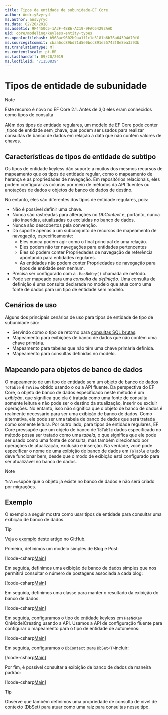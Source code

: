 ```yaml
---
title: Tipos de entidade de subunidade-EF Core
author: AndriySvyryd
ms.author: ansvyryd
ms.date: 02/26/2018
ms.assetid: 9F4450C5-1A3F-4BB6-AC19-9FAC64292AAD
uid: core/modeling/keyless-entity-types
ms.openlocfilehash: b968ac9602b9aa1f1c1e3181b6b76a64394d70f0
ms.sourcegitcommit: cbaa6cc89bd71d5e0bcc891e55743f0e8ea3393b
ms.translationtype: MT
ms.contentlocale: pt-BR
ms.lasthandoff: 09/20/2019
ms.locfileid: "71150839"
---
```

# <a name="keyless-entity-types"></a>Tipos de entidade de subunidade
> [!NOTE]
> Este recurso é novo no EF Core 2.1. Antes de 3,0 eles eram conhecidos como tipos de consulta

Além dos tipos de entidade regulares, um modelo de EF Core pode conter _tipos de entidade sem_chave, que podem ser usados para realizar consultas de banco de dados em relação a data que não contém valores de chaves.

## <a name="keyless-entity-types-characteristics"></a>Características de tipos de entidade de subtipo

Os tipos de entidade keyless dão suporte a muitos dos mesmos recursos de mapeamento que os tipos de entidade regular, como o mapeamento de herança e as propriedades de navegação. Em repositórios relacionais, eles podem configurar as colunas por meio de métodos da API fluentes ou anotações de dados e objetos de banco de dados de destino.

No entanto, eles são diferentes dos tipos de entidade regulares, pois:

- Não é possível definir uma chave.
- Nunca são rastreadas para alterações no _DbContext_ e, portanto, nunca são inseridas, atualizadas ou excluídas no banco de dados.
- Nunca são descobertos pela convenção.
- Dá suporte apenas a um subconjunto de recursos de mapeamento de navegação, especificamente:
  - Eles nunca podem agir como o final principal de uma relação.
  - Eles podem não ter navegações para entidades pertencentes
  - Eles só podem conter Propriedades de navegação de referência apontando para entidades regulares.
  - As entidades não podem conter Propriedades de navegação para tipos de entidade sem nenhum.
- Precisa ser configurado com a `.HasNoKey()` chamada de método.
- Pode ser mapeado para uma _consulta de definição_. Uma consulta de definição é uma consulta declarada no modelo que atua como uma fonte de dados para um tipo de entidade sem modelo.

## <a name="usage-scenarios"></a>Cenários de uso

Alguns dos principais cenários de uso para tipos de entidade de tipo de subunidade são:

- Servindo como o tipo de retorno para [consultas SQL brutas](xref:core/querying/raw-sql).
- Mapeamento para exibições de banco de dados que não contêm uma chave primária.
- Mapeamento para tabelas que não têm uma chave primária definida.
- Mapeamento para consultas definidas no modelo.

## <a name="mapping-to-database-objects"></a>Mapeando para objetos de banco de dados

O mapeamento de um tipo de entidade sem um objeto de banco de dados `ToTable` é `ToView` obtido usando o ou a API fluente. Da perspectiva do EF Core, o objeto de banco de dados especificado neste método é um _exibição_, que significa que ela é tratada como uma fonte de consulta somente leitura e não pode ser o destino da atualização, inserir ou excluir operações. No entanto, isso não significa que o objeto de banco de dados é realmente necessário para ser uma exibição de banco de dados. Como alternativa, ele pode ser uma tabela de banco de dados que será tratada como somente leitura. Por outro lado, para tipos de entidade regulares, EF Core pressupõe que um objeto de banco de `ToTable` dados especificado no método possa ser tratado como uma _tabela_, o que significa que ele pode ser usado como uma fonte de consulta, mas também direcionado por operações de atualização, exclusão e inserção. Na verdade, você pode especificar o nome de uma exibição de banco de dados em `ToTable` e tudo deve funcionar bem, desde que o modo de exibição está configurado para ser atualizável no banco de dados.

> [!NOTE]
> `ToView`supõe que o objeto já existe no banco de dados e não será criado por migrações.

## <a name="example"></a>Exemplo

O exemplo a seguir mostra como usar tipos de entidade para consultar uma exibição de banco de dados.

> [!TIP]
> Veja o [exemplo](https://github.com/aspnet/EntityFramework.Docs/tree/master/samples/core/QueryTypes) deste artigo no GitHub.

Primeiro, definimos um modelo simples de Blog e Post:

[!code-csharp[Main](../../../samples/core/KeylessEntityTypes/Program.cs#Entities)]

Em seguida, definimos uma exibição de banco de dados simples que nos permitirá consultar o número de postagens associada a cada blog:

[!code-csharp[Main](../../../samples/core/KeylessEntityTypes/Program.cs#View)]

Em seguida, definimos uma classe para manter o resultado da exibição do banco de dados:

[!code-csharp[Main](../../../samples/core/KeylessEntityTypes/Program.cs#KeylessEntityType)]

Em seguida, configuramos o tipo de entidade keyless em `HasNoKey` OnModelCreating usando a API.
Usamos a API de configuração fluente para configurar o mapeamento para o tipo de entidade de automenos:

[!code-csharp[Main](../../../samples/core/KeylessEntityTypes/Program.cs#Configuration)]

Em seguida, configuramos o `DbContext` para `DbSet<T>`incluir:

[!code-csharp[Main](../../../samples/core/KeylessEntityTypes/Program.cs#DbSet)]

Por fim, é possível consultar a exibição de banco de dados da maneira padrão:

[!code-csharp[Main](../../../samples/core/KeylessEntityTypes/Program.cs#Query)]

> [!TIP]
> Observe que também definimos uma propriedade de consulta de nível de contexto (DbSet) para atuar como uma raiz para consultas nesse tipo.
